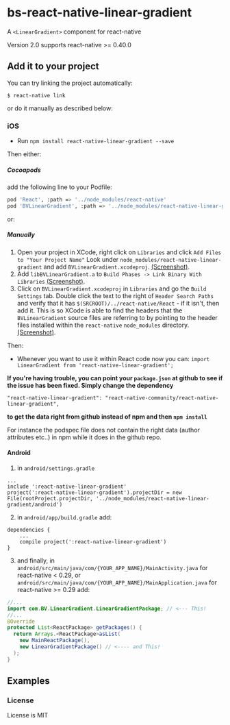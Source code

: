 # bs-react-native-linear-gradient

A `<LinearGradient>` component for react-native

Version 2.0 supports react-native >= 0.40.0

## Add it to your project

You can try linking the project automatically:

`$ react-native link`

or do it manually as described below:

### iOS

- Run `npm install react-native-linear-gradient --save`

Then either:

##### Cocoapods
add the following line to your Podfile:

```sh
pod 'React', :path => '../node_modules/react-native'
pod 'BVLinearGradient', :path => '../node_modules/react-native-linear-gradient'
```

or:

##### Manually

1. Open your project in XCode, right click on `Libraries` and click `Add
   Files to "Your Project Name"` Look under `node_modules/react-native-linear-gradient` and add `BVLinearGradient.xcodeproj`.  [(Screenshot)](http://url.brentvatne.ca/g9Wp).
2. Add `libBVLinearGradient.a` to `Build Phases -> Link Binary With Libraries`
   [(Screenshot)](http://url.brentvatne.ca/g9Wp).
3. Click on `BVLinearGradient.xcodeproj` in `Libraries` and go the `Build
   Settings` tab. Double click the text to the right of `Header Search
   Paths` and verify that it has `$(SRCROOT)/../react-native/React` - if it
   isn't, then add it. This is so XCode is able to find the headers that
   the `BVLinearGradient` source files are referring to by pointing to the
   header files installed within the `react-native` `node_modules`
   directory. [(Screenshot)](http://url.brentvatne.ca/7wE0).

Then:


- Whenever you want to use it within React code now you can: `import LinearGradient from 'react-native-linear-gradient';`


**If you're having trouble, you can point your `package.json` at github to see if the issue has been fixed.  Simply change the dependency**

`"react-native-linear-gradient": "react-native-community/react-native-linear-gradient",`

**to get the data right from github instead of npm and then `npm install`**

For instance the podspec file does not contain the right data (author attributes etc..) in npm while it does in the github repo.

#### Android

1. in `android/settings.gradle`
```
...
include ':react-native-linear-gradient'
project(':react-native-linear-gradient').projectDir = new File(rootProject.projectDir, '../node_modules/react-native-linear-gradient/android')
```

2. in `android/app/build.gradle` add:
```
dependencies {
    ...
    compile project(':react-native-linear-gradient')
}
```

3. and finally, in `android/src/main/java/com/{YOUR_APP_NAME}/MainActivity.java` for react-native < 0.29,
   or `android/src/main/java/com/{YOUR_APP_NAME}/MainApplication.java` for react-native >= 0.29 add:
```java
//...
import com.BV.LinearGradient.LinearGradientPackage; // <--- This!
//...
@Override
protected List<ReactPackage> getPackages() {
  return Arrays.<ReactPackage>asList(
    new MainReactPackage(),
    new LinearGradientPackage() // <---- and This!
  );
}
```

## Examples

### License

License is MIT